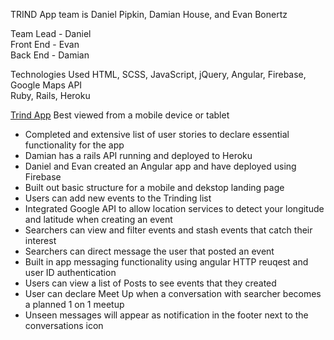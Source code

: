 TRIND App team is Daniel Pipkin, Damian House, and Evan Bonertz

Team Lead - Daniel <br>
Front End - Evan <br>
Back End - Damian <br>

Technologies Used
HTML, SCSS, JavaScript, jQuery, Angular, Firebase, Google Maps API <br>
Ruby, Rails, Heroku <br>

[Trind App](https://vivid-fire-1635.firebaseapp.com/#/land)
Best viewed from a mobile device or tablet



+ Completed and extensive list of user stories to declare essential functionality for the app
+ Damian has a rails API running and deployed to Heroku
+ Daniel and Evan created an Angular app and have deployed using Firebase
+ Built out basic structure for a mobile and dekstop landing page
+ Users can add new events to the Trinding list
+ Integrated Google API to allow location services to detect your longitude and latitude when creating an event
+ Searchers can view and filter events and stash events that catch their interest
+ Searchers can direct message the user that posted an event
+ Built in app messaging functionality using angular HTTP reuqest and user ID authentication
+ Users can view a list of Posts to see events that they created
+ User can declare Meet Up when a conversation with searcher becomes a planned 1 on 1 meetup
+ Unseen messages will appear as notification in the footer next to the conversations icon


